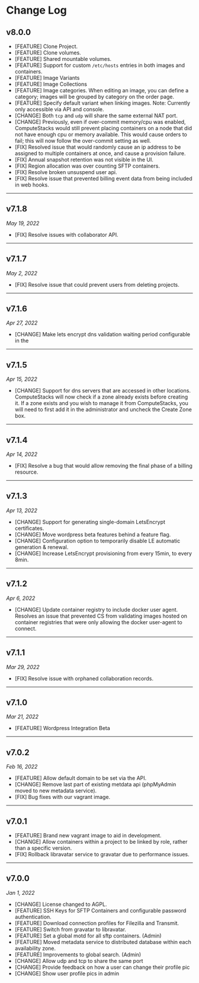 # Change Log

## v8.0.0

* [FEATURE] Clone Project.
* [FEATURE] Clone volumes.
* [FEATURE] Shared mountable volumes.
* [FEATURE] Support for custom `/etc/hosts` entries in both images and containers.
* [FEATURE] Image Variants
* [FEATURE] Image Collections
* [FEATURE] Image categories. When editing an image, you can define a category; images will be grouped by category on the order page.
* [FEATURE] Specify default variant when linking images. Note: Currently only accessible via API and console.
* [CHANGE] Both `tcp` and `udp` will share the same external NAT port.
* [CHANGE] Previously, even if over-commit memory/cpu was enabled, ComputeStacks would still prevent placing containers on a node that did not have enough cpu or memory available. This would cause orders to fail; this will now follow the over-commit setting as well.
* [FIX] Resolved issue that would randomly cause an ip address to be assigned to multiple containers at once, and cause a provision failure.
* [FIX] Annual snapshot retention was not visible in the UI.
* [FIX] Region allocation was over counting SFTP containers.
* [FIX] Resolve broken unsuspend user api.
* [FIX] Resolve issue that prevented billing event data from being included in web hooks.

***

## v7.1.8

_May 19, 2022_

* [FIX] Resolve issues with collaborator API.

***


## v7.1.7

_May 2, 2022_

* [FIX] Resolve issue that could prevent users from deleting projects.

***

## v7.1.6

_Apr 27, 2022_

* [CHANGE] Make lets encrypt dns validation waiting period configurable in the

***

## v7.1.5

_Apr 15, 2022_

* [CHANGE] Support for dns servers that are accessed in other locations. ComputeStacks will now check if a zone already exists before creating it. If a zone exists and you wish to manage it from ComputeStacks, you will need to first add it in the administrator and uncheck the Create Zone box.

***

## v7.1.4

_Apr 14, 2022_

* [FIX] Resolve a bug that would allow removing the final phase of a billing resource.

***

## v7.1.3

_Apr 13, 2022_

* [CHANGE] Support for generating single-domain LetsEncrypt certificates.
* [CHANGE] Move wordpress beta features behind a feature flag.
* [CHANGE] Configuration option to temporarily disable LE automatic generation & renewal.
* [CHANGE] Increase LetsEncrypt provisioning from every 15min, to every 8min.

***

## v7.1.2

_Apr 6, 2022_

* [CHANGE] Update container registry to include docker user agent. Resolves an issue that prevented CS from validating images hosted on container registries that were only allowing the docker user-agent to connect.

***

## v7.1.1

_Mar 29, 2022_

* [FIX] Resolve issue with orphaned collaboration records.

***

## v7.1.0

_Mar 21, 2022_

* [FEATURE] Wordpress Integration Beta

***

## v7.0.2

_Feb 16, 2022_

* [FEATURE] Allow default domain to be set via the API.
* [CHANGE] Remove last part of existing metdata api (phpMyAdmin moved to new metadata service).
* [FIX] Bug fixes with our vagrant image.

***

## v7.0.1

* [FEATURE] Brand new vagrant image to aid in development.
* [CHANGE] Allow containers within a project to be linked by role, rather than a specific version.
* [FIX] Rollback libravatar service to gravatar due to performance issues.

***

## v7.0.0

_Jan 1, 2022_

* [CHANGE] License changed to AGPL.
* [FEATURE] SSH Keys for SFTP Containers and configurable password authentication.
* [FEATURE] Download connection profiles for Filezilla and Transmit.
* [FEATURE] Switch from gravatar to libravatar.
* [FEATURE] Set a global motd for all sftp containers. (Admin)
* [FEATURE] Moved metadata service to distributed database within each availability zone.
* [FEATURE] Improvements to global search. (Admin)
* [CHANGE] Allow udp and tcp to share the same port
* [CHANGE] Provide feedback on how a user can change their profile pic
* [CHANGE] Show user profile pics in admin
